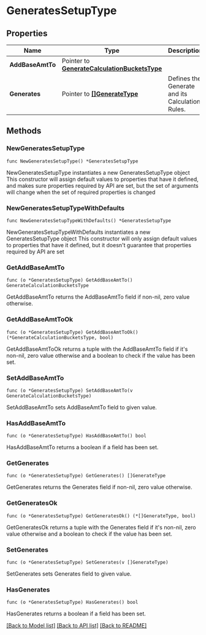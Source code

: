 # GeneratesSetupType

## Properties

Name | Type | Description | Notes
------------ | ------------- | ------------- | -------------
**AddBaseAmtTo** | Pointer to [**GenerateCalculationBucketsType**](GenerateCalculationBucketsType.md) |  | [optional] 
**Generates** | Pointer to [**[]GenerateType**](GenerateType.md) | Defines the Generate and its Calculation Rules. | [optional] 

## Methods

### NewGeneratesSetupType

`func NewGeneratesSetupType() *GeneratesSetupType`

NewGeneratesSetupType instantiates a new GeneratesSetupType object
This constructor will assign default values to properties that have it defined,
and makes sure properties required by API are set, but the set of arguments
will change when the set of required properties is changed

### NewGeneratesSetupTypeWithDefaults

`func NewGeneratesSetupTypeWithDefaults() *GeneratesSetupType`

NewGeneratesSetupTypeWithDefaults instantiates a new GeneratesSetupType object
This constructor will only assign default values to properties that have it defined,
but it doesn't guarantee that properties required by API are set

### GetAddBaseAmtTo

`func (o *GeneratesSetupType) GetAddBaseAmtTo() GenerateCalculationBucketsType`

GetAddBaseAmtTo returns the AddBaseAmtTo field if non-nil, zero value otherwise.

### GetAddBaseAmtToOk

`func (o *GeneratesSetupType) GetAddBaseAmtToOk() (*GenerateCalculationBucketsType, bool)`

GetAddBaseAmtToOk returns a tuple with the AddBaseAmtTo field if it's non-nil, zero value otherwise
and a boolean to check if the value has been set.

### SetAddBaseAmtTo

`func (o *GeneratesSetupType) SetAddBaseAmtTo(v GenerateCalculationBucketsType)`

SetAddBaseAmtTo sets AddBaseAmtTo field to given value.

### HasAddBaseAmtTo

`func (o *GeneratesSetupType) HasAddBaseAmtTo() bool`

HasAddBaseAmtTo returns a boolean if a field has been set.

### GetGenerates

`func (o *GeneratesSetupType) GetGenerates() []GenerateType`

GetGenerates returns the Generates field if non-nil, zero value otherwise.

### GetGeneratesOk

`func (o *GeneratesSetupType) GetGeneratesOk() (*[]GenerateType, bool)`

GetGeneratesOk returns a tuple with the Generates field if it's non-nil, zero value otherwise
and a boolean to check if the value has been set.

### SetGenerates

`func (o *GeneratesSetupType) SetGenerates(v []GenerateType)`

SetGenerates sets Generates field to given value.

### HasGenerates

`func (o *GeneratesSetupType) HasGenerates() bool`

HasGenerates returns a boolean if a field has been set.


[[Back to Model list]](../README.md#documentation-for-models) [[Back to API list]](../README.md#documentation-for-api-endpoints) [[Back to README]](../README.md)


